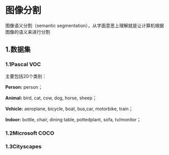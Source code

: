 # 图像分割

图像语义分割（semantic segmentation），从字面意思上理解就是让计算机根据图像的语义来进行分割

## 1.数据集

### 1.1Pascal VOC

主要包括20个类别：

**Person:** person；

**Animal:** bird, cat, cow, dog, horse, sheep；

**Vehicle:** aeroplane, bicycle, boat, bus,car, motorbike, train；

**Indoor:** bottle, chair, dining table, pottedplant, sofa, tv/monitor；

### 1.2Microsoft COCO

### 1.3Cityscapes